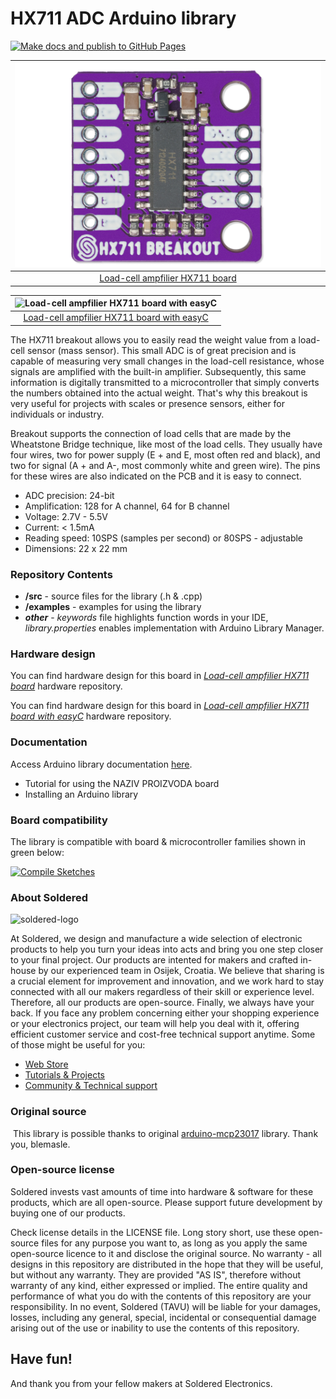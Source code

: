 # HX711 ADC Arduino library

[![Make docs and publish to GitHub Pages](https://github.com/e-radionicacom/Soldered-Generic-Arduino-Library/actions/workflows/make_docs.yml/badge.svg?branch=dev)](https://github.com/e-radionicacom/Soldered-Generic-Arduino-Library/actions/workflows/make_docs.yml)

| ![Load-cell ampfilier HX711 board](https://github.com/SolderedElectronics/Load-cell-ampfilier-HX711-board-hardware-design/blob/main/OUTPUTS/V1.1.1/333005.jpg) |
| :---------------------------------------------------------------------------------------------: |
| [Load-cell ampfilier HX711 board](https://www.solde.red/333005) 

| ![Load-cell ampfilier HX711 board with easyC](https://upload.wikimedia.org/wikipedia/commons/8/8f/Example_image.svg) |
| :---------------------------------------------------------------------------------------------: |
| [Load-cell ampfilier HX711 board with easyC](https://www.solde.red/333006)                                                            |

The HX711 breakout allows you to easily read the weight value from a load-cell sensor (mass sensor). This small ADC is of great precision and is capable of measuring very small changes in the load-cell resistance, whose signals are amplified with the built-in amplifier. Subsequently, this same information is digitally transmitted to a microcontroller that simply converts the numbers obtained into the actual weight. That's why this breakout is very useful for projects with scales or presence sensors, either for individuals or industry.

Breakout supports the connection of load cells that are made by the Wheatstone Bridge technique, like most of the load cells. They usually have four wires, two for power supply (E + and E, most often red and black), and two for signal (A + and A-, most commonly white and green wire). The pins for these wires are also indicated on the PCB and it is easy to connect.

- ADC precision: 24-bit
- Amplification: 128 for A channel, 64 for B channel
- Voltage: 2.7V - 5.5V
- Current: < 1.5mA
- Reading speed: 10SPS (samples per second) or 80SPS - adjustable
- Dimensions: 22 x 22 mm

### Repository Contents
- **/src** - source files for the library (.h & .cpp)
- **/examples** - examples for using the library
- ***other*** - *keywords* file highlights function words in your IDE, *library.properties* enables implementation with Arduino Library Manager.

### Hardware design
You can find hardware design for this board in [*Load-cell ampfilier HX711 board*](https://github.com/SolderedElectronics/Load-cell-ampfilier-HX711-board-hardware-design) hardware repository.

You can find hardware design for this board in [*Load-cell ampfilier HX711 board with easyC*](https://github.com/SolderedElectronics/Load-cell-ampfilier-HX711-board-with-easy-C-hardware-design) hardware repository.

### Documentation

Access Arduino library documentation [here](https://SolderedElectronics.github.io/Soldered-Generic-Arduino-Library/).

- Tutorial for using the NAZIV PROIZVODA board
- Installing an Arduino library

### Board compatibility

The library is compatible with board & microcontroller families shown in green below: 

[![Compile Sketches](http://github-actions.40ants.com/e-radionicacom/Soldered-Generic-Arduino-Library/matrix.svg?branch=dev&only=Compile%20Sketches)](https://github.com/e-radionicacom/Soldered-Generic-Arduino-Library/actions/workflows/compile_test.yml)


### About Soldered
<img src="https://raw.githubusercontent.com/e-radionicacom/Soldered-Generic-Arduino-Library/dev/extras/Soldered-logo-color.png" alt="soldered-logo" width="500"/>

At Soldered, we design and manufacture a wide selection of electronic products to help you turn your ideas into acts and bring you one step closer to your final project. Our products are intented for makers and crafted in-house by our experienced team in Osijek, Croatia. We believe that sharing is a crucial element for improvement and innovation, and we work hard to stay connected with all our makers regardless of their skill or experience level. Therefore, all our products are open-source. Finally, we always have your back. If you face any problem concerning either your shopping experience or your electronics project, our team will help you deal with it, offering efficient customer service and cost-free technical support anytime. Some of those might be useful for you:

- [Web Store](https://www.soldered.com/shop)
- [Tutorials & Projects](https://soldered.com/learn)
- [Community & Technical support](https://soldered.com/community)


### Original source
​
This library is possible thanks to original [arduino-mcp23017](https://github.com/blemasle/arduino-mcp23017) library. Thank you, blemasle. 


### Open-source license
Soldered invests vast amounts of time into hardware & software for these products, which are all open-source. Please support future development by buying one of our products. 

Check license details in the LICENSE file. Long story short, use these open-source files for any purpose you want to, as long as you apply the same open-source licence to it and disclose the original source. No warranty - all designs in this repository are distributed in the hope that they will be useful, but without any warranty. They are provided "AS IS", therefore without warranty of any kind, either expressed or implied. The entire quality and performance of what you do with the contents of this repository are your responsibility. In no event, Soldered (TAVU) will be liable for your damages, losses, including any general, special, incidental or consequential damage arising out of the use or inability to use the contents of this repository. 

## Have fun! 
And thank you from your fellow makers at Soldered Electronics.